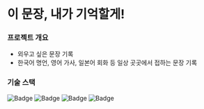 # 이 문장, 내가 기억할게!

### 프로젝트 개요

- 외우고 싶은 문장 기록
- 한국어 명언, 영어 가사, 일본어 회화 등 일상 곳곳에서 접하는 문장 기록

### 기술 스택

![Badge](https://img.shields.io/badge/TypeScript-007ACC?style=flat&logo=TypeScript&logoColor=white)
![Badge](https://img.shields.io/badge/React-61DAFB?style=flat&logo=React&logoColor=white)
![Badge](https://img.shields.io/badge/Firebase-FFCA28?style=flat&logo=Firebase&logoColor=white)
![Badge](https://img.shields.io/badge/Redux-764ABC?style=flat&logo=Redux&logoColor=white)
